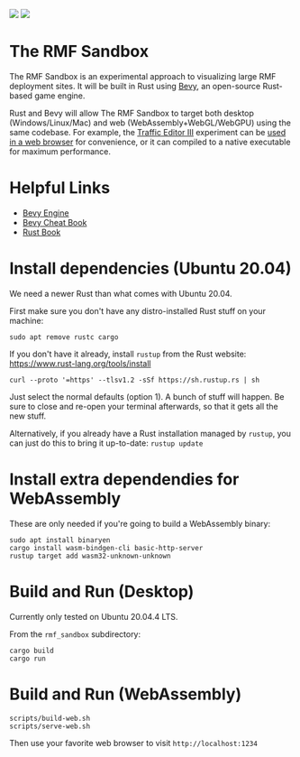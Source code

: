 [![](https://github.com/osrf/rmf_sandbox/workflows/ci_linux/badge.svg)](https://github.com/osrf/rmf_sandbox/actions/workflows/ci_linux.yaml)
[![](https://github.com/osrf/rmf_sandbox/workflows/ci_web/badge.svg)](https://github.com/osrf/rmf_sandbox/actions/workflows/ci_web.yaml)

# The RMF Sandbox

The RMF Sandbox is an experimental approach to visualizing large RMF deployment sites.
It will be built in Rust using [Bevy](https://bevyengine.org/), an open-source Rust-based game engine.

Rust and Bevy will allow The RMF Sandbox to target both desktop (Windows/Linux/Mac) and web (WebAssembly+WebGL/WebGPU) using the same codebase.
For example, the [Traffic Editor III](https://github.com/open-rmf/traffic_editor_iii) experiment can be [used in a web browser](https://open-rmf.github.io/traffic_editor_iii) for convenience, or it can compiled to a native executable for maximum performance.

# Helpful Links

 * [Bevy Engine](https://bevyengine.org/)
 * [Bevy Cheat Book](https://bevy-cheatbook.github.io/)
 * [Rust Book](https://doc.rust-lang.org/stable/book/)

# Install dependencies (Ubuntu 20.04)

We need a newer Rust than what comes with Ubuntu 20.04.

First make sure you don't have any distro-installed Rust stuff on your machine:
```
sudo apt remove rustc cargo
```

If you don't have it already, install `rustup` from the Rust website: https://www.rust-lang.org/tools/install
```
curl --proto '=https' --tlsv1.2 -sSf https://sh.rustup.rs | sh
```
Just select the normal defaults (option 1).
A bunch of stuff will happen. Be sure to close and re-open your terminal afterwards, so that it gets all the new stuff.

Alternatively, if you already have a Rust installation managed by `rustup`, you can just do this to bring it up-to-date: `rustup update`

# Install extra dependendies for WebAssembly
These are only needed if you're going to build a WebAssembly binary:
```
sudo apt install binaryen
cargo install wasm-bindgen-cli basic-http-server
rustup target add wasm32-unknown-unknown
```

# Build and Run (Desktop)

Currently only tested on Ubuntu 20.04.4 LTS.

From the `rmf_sandbox` subdirectory:

```
cargo build
cargo run
```

# Build and Run (WebAssembly)

```
scripts/build-web.sh
scripts/serve-web.sh
```

Then use your favorite web browser to visit `http://localhost:1234`
